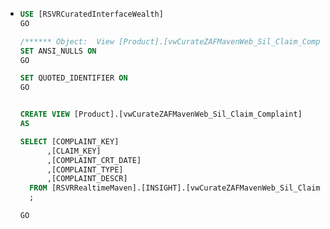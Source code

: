 - ```sql
  USE [RSVRCuratedInterfaceWealth]
  GO
  
  /****** Object:  View [Product].[vwCurateZAFMavenWeb_Sil_Claim_Complaint]    Script Date: 2023/02/08 11:11:51 ******/
  SET ANSI_NULLS ON
  GO
  
  SET QUOTED_IDENTIFIER ON
  GO
  
  
  CREATE VIEW [Product].[vwCurateZAFMavenWeb_Sil_Claim_Complaint]
  AS
  
  SELECT [COMPLAINT_KEY]
        ,[CLAIM_KEY]
        ,[COMPLAINT_CRT_DATE]
        ,[COMPLAINT_TYPE]
        ,[COMPLAINT_DESCR]
    FROM [RSVRRealtimeMaven].[INSIGHT].[vwCurateZAFMavenWeb_Sil_Claim_ComplaintImpl] WITH (NOLOCK)
    ;
  
  GO
  
  
  ```